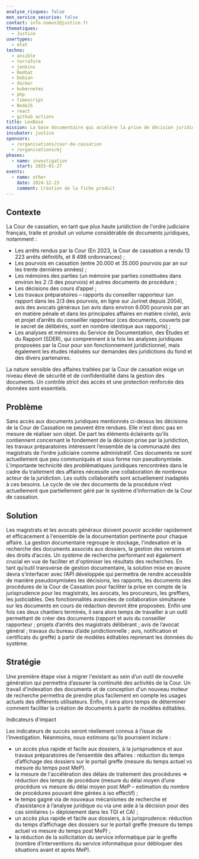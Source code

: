 ```yaml
---
analyse_risques: false
mon_service_securise: false
contact: info.nomos2@justice.fr
thematiques:
  - Justice
usertypes:
  - etat
techno:
  - ansible
  - terraform
  - jenkins
  - Redhat
  - Debian
  - docker
  - kubernetes
  - php
  - timescript
  - NodeJS
  - react
  - github actions
title: LexBase
mission: La base documentaire qui accélère la prise de décision juridique, réduit la charge administrative des greffiers et des magistrats de la Cour de Cassation,  diversifie les possibilités d’interfaçage liées aux documents des procédures produits par la juridiction.
incubator: justice
sponsors:
  - /organisations/cour-de-cassation
  - /organisations/mj
phases:
  - name: investigation
    start: 2025-01-27
events:
  - name: other
    date: 2024-12-23
    comment: Création de la fiche produit
---
```


## Contexte

La Cour de cassation, en tant que plus haute juridiction de l'ordre judiciaire français, traite et produit un volume considérable de documents juridiques, notamment :
* Les arrêts rendus par la Cour (En 2023, la Cour de cassation a rendu 13 223 arrêts définitifs, et 8 498 ordonnances) ;
* Les pourvois en cassation (entre 20.000 et 35.000 pourvois par an sur les trente dernières années) ;
* Les mémoires des parties (un mémoire par parties constituées dans environ les 2 /3 des pourvois) et autres documents de procédure ;
* Les décisions des cours d’appel ;
* Les travaux préparatoires – rapports du conseiller rapporteur (un rapport dans les 2/3 des pourvois, en ligne sur Jurinet depuis 2004), avis des avocats généraux (un avis dans environ 6.000 pourvois par an en matière pénale et dans les principales affaires en matière civile), avis et projet d’arrêts du conseiller rapporteur (ces documents, couverts par le secret de délibérés, sont en nombre identique aux rapports) ;
* Les analyses et mémoires du Service de Documentation, des Études et du Rapport (SDER), qui comprennent à la fois les analyses juridiques proposées par la Cour pour son fonctionnement juridictionnel, mais également les études réalisées sur demandes des juridictions du fond et des divers partenaires.

La nature sensible des affaires traitées par la Cour de cassation exige un niveau élevé de sécurité et de confidentialité dans la gestion des documents. Un contrôle strict des accès et une protection renforcée des données sont essentiels.

## Problème

Sans accès aux documents juridiques mentionnés ci-dessus les décisions de la Cour de Cassation ne peuvent être rendues. Elle n'est donc pas en mesure de réaliser son objet.
De part les éléments éclairants qu’ils contiennent concernant le fondement de la décision prise par la juridiction, les travaux préparatoires intéressent l’ensemble de la communauté des magistrats de l’ordre judiciaire comme administratif. Ces documents ne sont actuellement que peu communiqués et sous forme non pseudonymisée.
L’importante technicité des problématiques juridiques rencontrées dans le cadre du traitement des affaires nécessite une collaboration de nombreux acteur de la juridiction. Les outils collaboratifs sont actuellement inadaptés à ces besoins.
Le cycle de vie des documents de la procédure n’est actuellement que partiellement géré par le système d’information de la Cour de cassation.


## Solution

Les magistrats et les avocats généraux doivent pouvoir accéder rapidement et efficacement à l'ensemble de la documentation pertinente pour chaque affaire. La gestion documentaire regroupe le stockage, l'indexation et la recherche des documents associés aux dossiers, la gestion des versions et des droits d’accès.
Un système de recherche performant est également crucial en vue de faciliter et d'optimiser les résultats des recherches.
En tant qu’outil transverse de gestion documentaire, la solution mise en œuvre devra s’interfacer avec l’API développée qui permettra de rendre accessible de manière pseudonymisées les décisions, les rapports, les documents des procédures de la Cour de Cassation pour faciliter la prise en compte de la jurisprudence pour les magistrats, les avocats, les procureurs, les greffiers, les justiciables. 
Des fonctionnalités avancées de collaboration simultanée sur les documents en cours de rédaction devront être proposées.
Enfin une fois ces deux chantiers terminés, il sera alors temps de travailler à un outil permettant de créer des documents (rapport et avis du conseiller rapporteur ; projets d’arrêts des magistrats délibérant ; avis de l’avocat général ; travaux du bureau d’aide juridictionnelle ; avis, notification et certificats du greffe) à partir de modèles éditables reprenant les données du système.


## Stratégie

Une première étape vise à migrer l'existant au sein d’un outil de nouvelle génération qui permettra d’assurer la continuité des activités de la Cour. 
Un travail d'indexation des documents et de conception d'un nouveau moteur de recherche permettra de prendre plus facilement en compte les usages actuels des différents utilisateurs. 
Enfin, il sera alors temps de déterminer comment faciliter la création de documents à partir de modèles éditables.

Indicateurs d'impact

Les indicateurs de succès seront réellement connus à l’issue de l’investigation. Néanmoins, nous estimons qu’ils pourraient inclure :
* un accès plus rapide et facile aux dossiers, à la jurisprudence et aux travaux préparatoires de l’ensemble des affaires : réduction du temps d’affichage des dossiers sur le portail greffe (mesure du temps actuel vs mesure du temps post MeP).
* la mesure de l'accélération des délais de traitement des procédures => réduction des temps de procédure (mesure du délai moyen d’une procédure vs mesure du délai moyen post MeP – estimation du nombre de procédures pouvant être gérées à iso effectif) ;
* le temps gagné via de nouveaux mécanismes de recherche et d’assistance à l’analyse juridique ou via une aide à la décision pour des cas similaires (+ déploiement dans les TGI et CA) ;
* un accès plus rapide et facile aux dossiers, à la jurisprudence: réduction du temps d’affichage des dossiers sur le portail greffe (mesure du temps actuel vs mesure du temps post MeP) ;
* la réduction de la sollicitation du service informatique par le greffe (nombre d’interventions du service informatique pour débloquer des situations avant et après MeP).